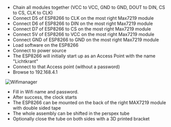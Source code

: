 - Chain all modules together (VCC to VCC, GND to GND, DOUT to DIN, CS to CS, CLK to CLK)
- Connect D5 of ESP8266 to CLK on the most right Max7219 module 
- Connect D6 of ESP8266 to DIN on the most right Max7219 module 
- Connect D7 of ESP8266 to CS on the most right Max7219 module
- Connect 5V of ESP8266 to VCC on the most right Max7219 module
- Connect GND of ESP8266 to GND on the most right Max7219 module
- Load software on the ESP8266
- Connect to power source
- The ESP8266 will initially start up as an Access Point with the name "Lichtkrant"
- Connect to that Access point (without a password)
- Browse to 192.168.4.1
  
 ![Wifimanager](https://github.com/rvangelder11/Tube_Clock/assets/90907092/e015b7f6-2212-4e08-b1be-d5a43b859e64)

- Fill in Wifi name and password.
- After success, the clock starts
- The ESP8266 can be mounted on the back of the right MAX7219 module with double sided tape
- The whole assembly can be shifted in the perspex tube
- Optionally close the tube on both sides with a 3D printed bracket 
